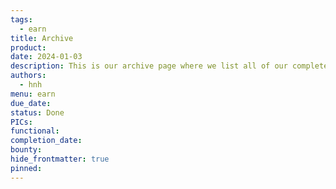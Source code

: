 ```yaml
---
tags:
  - earn
title: Archive
product: 
date: 2024-01-03
description: This is our archive page where we list all of our completed or archived bounties.
authors:
  - hnh
menu: earn
due_date: 
status: Done
PICs: 
functional: 
completion_date: 
bounty: 
hide_frontmatter: true
pinned:
---
```

